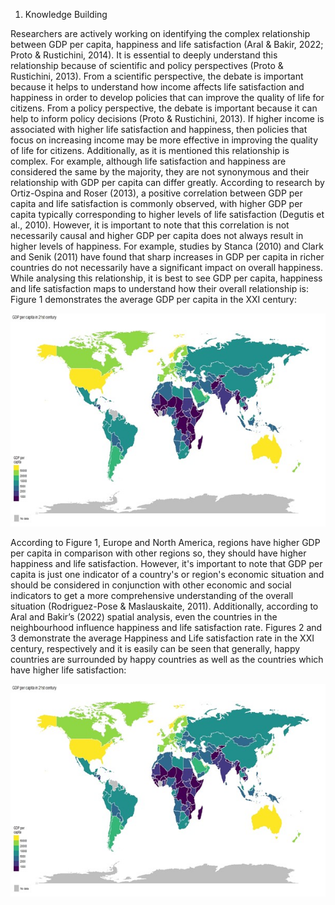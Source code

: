 1.	Knowledge Building

Researchers are actively working on identifying the complex relationship between GDP per capita, happiness and life satisfaction (Aral & Bakir, 2022; Proto & Rustichini, 2014). 
It is essential to deeply understand this relationship because of scientific and policy perspectives (Proto & Rustichini, 2013). From a scientific perspective, the debate is important because it helps to understand how income affects life satisfaction and happiness in order to develop policies that can improve the quality of life for citizens. From a policy perspective, the debate is important because it can help to inform policy decisions (Proto & Rustichini, 2013). If higher income is associated with higher life satisfaction and happiness, then policies that focus on increasing income may be more effective in improving the quality of life for citizens.
Additionally, as it is mentioned this relationship is complex. For example, although life satisfaction and happiness are considered the same by the majority, they are not synonymous and their relationship with GDP per capita can differ greatly. According to research by Ortiz-Ospina and Roser (2013), a positive correlation between GDP per capita and life satisfaction is commonly observed, with higher GDP per capita typically corresponding to higher levels of life satisfaction (Degutis et al., 2010). However, it is important to note that this correlation is not necessarily causal and higher GDP per capita does not always result in higher levels of happiness. For example, studies by Stanca (2010) and Clark and Senik (2011) have found that sharp increases in GDP per capita in richer countries do not necessarily have a significant impact on overall happiness.
While analysing this relationship, it is best to see GDP per capita, happiness and life satisfaction maps to understand how their overall relationship is: Figure 1 demonstrates the average GDP per capita in the XXI century:

 ![Figure 1. GDP per capita in the 21st century](Picture1.jpg)


According to Figure 1, Europe and North America, regions have higher GDP per capita in comparison with other regions so, they should have higher happiness and life satisfaction. However, it's important to note that GDP per capita is just one indicator of a country's or region's economic situation and should be considered in conjunction with other economic and social indicators to get a more comprehensive understanding of the overall situation (Rodriguez-Pose & Maslauskaite, 2011). Additionally, according to Aral and Bakir’s (2022) spatial analysis, even the countries in the neighbourhood influence happiness and life satisfaction rate. Figures 2 and 3 demonstrate the average Happiness and Life satisfaction rate in the XXI century, respectively and it is easily can be seen that generally, happy countries are surrounded by happy countries as well as the countries which have higher life satisfaction:

 ![Figure 2. Happiness rate in the 21st century](Picture1.jpg)
